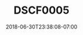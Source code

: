 ---
title: DSCF0005
date: 2018-06-30T23:38:08-07:00
draft: false
location: Montana
img_url: https://d17enza3bfujl8.cloudfront.net/DSCF0005.jpg
original_fn: ""
tags:
- Montana
- Kenai
- dogs
- cars
- trees

---